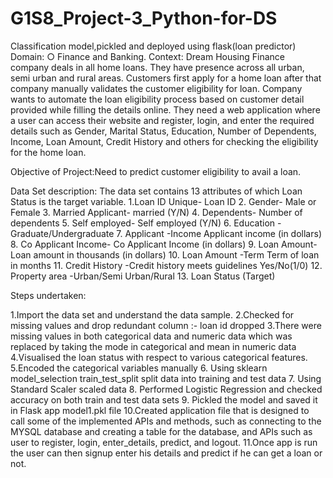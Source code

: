 # G1S8_Project-3_Python-for-DS
Classification model,pickled and deployed using flask(loan predictor)
Domain:
○ Finance and Banking.
Context:
Dream Housing Finance company deals in all home loans. They have presence
across all urban, semi urban and rural areas. Customers first apply for a home
loan after that company manually validates the customer eligibility for loan.
Company wants to automate the loan eligibility process based on customer
detail provided while filling the details online.
They need a web application where a user can access their website and
register, login, and enter the required details such as Gender, Marital Status,
Education, Number of Dependents, Income, Loan Amount, Credit History and
others for checking the eligibility for the home loan.

Objective of Project:Need to predict customer eligibility to avail a loan.

Data Set description:
The data set contains 13 attributes of which Loan Status is the target variable.
1.Loan ID Unique- Loan ID
2. Gender- Male or Female
3. Married Applicant- married (Y/N)
4. Dependents- Number of dependents
5. Self employed- Self employed (Y/N)
6. Education -Graduate/Undergraduate
7. Applicant -Income Applicant income (in dollars)
8. Co Applicant Income- Co Applicant Income (in dollars)
9. Loan Amount- Loan amount in thousands (in dollars)
10. Loan Amount -Term Term of loan in months
11. Credit History -Credit history meets guidelines Yes/No(1/0)
12. Property area -Urban/Semi Urban/Rural
13. Loan Status (Target)

Steps undertaken:

1.Import the data set and understand the data sample.
2.Checked for missing values and drop redundant column :- loan id dropped
3.There were missing values in both categorical data and numeric data which was replaced  by taking the mode in categorical and mean in numeric data
4.Visualised the loan status with respect to various categorical features.
5.Encoded  the categorical variables manually
6. Using sklearn model_selection train_test_split split data into training and test data
7. Using Standard Scaler scaled data
8. Performed Logistic Regression and checked accuracy on both train and test data sets
9. Pickled the model and saved it in Flask app model1.pkl file
10.Created application file that is designed to call some of the implemented APIs and methods, such as connecting to the MYSQL database and creating a table for the database, and APIs such as user to register, login, enter_details, predict, and logout.
11.Once app is run the user can then signup enter his  details and predict if he can get a loan or not.
